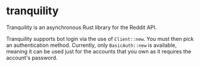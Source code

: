 # tranquility

Tranquility is an asynchronous Rust library for the Reddit API.

Tranquility supports bot login via the use of `Client::new`. You must then pick an authentication method. Currently, only `BasicAuth::new` is available, meaning it can be used just for the accounts that you own as it requires the account's password.
